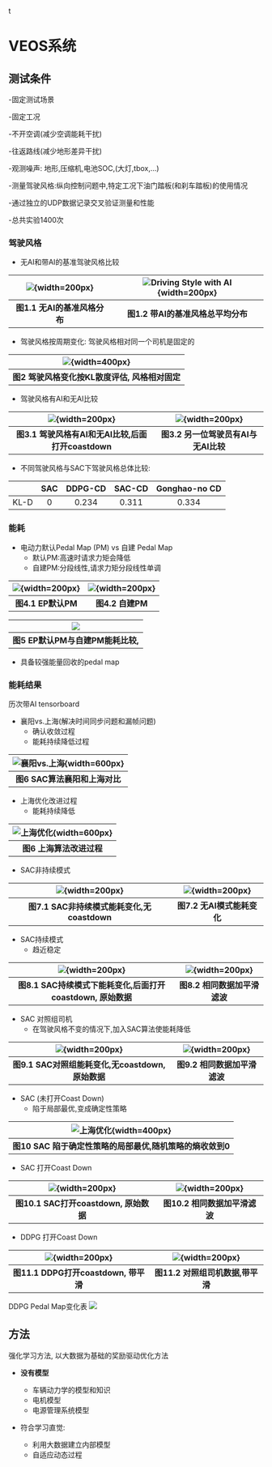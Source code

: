 t<!-- pandoc veos-report-2021-08.md --pdf-engine=xelatex -o veos-report-2021.08.pdf -V mainfont='Noto Sans CJK SC' -->
<!-- mainfont='Source Han Sans SC' -->
<!-- mainfont='Noto Serif CJK SC' -->
<!-- pandoc veos-report-2021-08.md --pdf-engine=xelatex -o veos-report-2021.08.docx -V CJKmainfont='Source Han Sans SC' --wrap=preserve -->

# VEOS系统 


## 测试条件

-固定测试场景

-固定工况

-不开空调(减少空调能耗干扰)

-往返路线(减少地形差异干扰)

-观测噪声: 地形,压缩机,电池SOC,(大灯,tbox,...)

-测量驾驶风格:纵向控制问题中,特定工况下油门踏板(和刹车踏板)的使用情况

-通过独立的UDP数据记录交叉验证测量和性能

-总共实验1400次

### 驾驶风格

- 无AI和带AI的基准驾驶风格比较
  
|![](veos-report-image/no-ai-driving-style.png){width=200px}|![Driving Style with AI](veos-report-image/ai-driving-style.png){width=200px}|
|:--:|:--:|
|<b> 图1.1 无AI的基准风格分布</b>|<b>图1.2 带AI的基准风格总平均分布</b>|

- 驾驶风格按周期变化: 驾驶风格相对同一个司机是固定的
  
|![](veos-report-image/driving-filted.png){width=400px}|
|:--:|
|<b>图2 驾驶风格变化按KL散度评估, 风格相对固定</b>|

- 驾驶风格有AI和无AI比较

|![](veos-report-image/xr-drvingstyle.png){width=200px}|![](veos-report-image/g-drvingstyle.png){width=200px}|
|:--:|:--:|
|<b>图3.1 驾驶风格有AI和无AI比较,后面打开coastdown</b>|<b>图3.2 另一位驾驶员有AI与无AI比较</b>|



- 不同驾驶风格与SAC下驾驶风格总体比较:

| |SAC|DDPG-CD|SAC-CD|Gonghao-no CD|
|:--:|:--:|:--:|:--:|:--:|
|KL-D|0 |0.234|0.311 | 0.334|
### 能耗
  - 电动力默认Pedal Map (PM) vs 自建 Pedal Map
    - 默认PM:高速时请求力矩会降低
    - 自建PM:分段线性,请求力矩分段线性单调




|![](veos-report-image/ep-default-pm.png){width=200px}|![](veos-report-image/self-made-pm.png){width=200px}|
|:--:|:--:|
|<b>图4.1 EP默认PM</b>|<b>图4.2 自建PM</b>| |

|![](veos-report-image/defaultSelfmade_Comp.png)|
|:--:|
|<b>图5 EP默认PM与自建PM能耗比较, </b>|

 - 具备较强能量回收的pedal map

### 能耗结果
历次带AI tensorboard
- 襄阳vs.上海(解决时间同步问题和漏帧问题)
  - 确认收敛过程
  - 能耗持续降低过程
  
|![襄阳vs.上海](veos-report-image/KWH.png){width=600px}|
|:--:|
|<b>图6 SAC算法襄阳和上海对比</b>|


- 上海优化改进过程
  - 能耗持续降低  

|![上海优化](veos-report-image/WH.png){width=600px}|
|:--:|
|<b>图6 上海算法改进过程 </b>|

- SAC非持续模式

|![](veos-report-image/x-ai-0.6f.png){width=200px}|![](veos-report-image/x-noai-0.6f.png){width=200px}|
|:--:|:--:|
|<b>图7.1 SAC非持续模式能耗变化,无coastdown</b>|<b>图7.2 无AI模式能耗变化</b>| |



- SAC持续模式
	- 趋近稳定
  
|![](veos-report-image/xr-ai-comp-nof.png){width=200px}|![](veos-report-image/xr-ai-comp-0.6f.png){width=200px}|
|:--:|:--:|
|<b>图8.1 SAC持续模式下能耗变化,后面打开coastdown, 原始数据</b>|<b>图8.2 相同数据加平滑滤波</b>|

- SAC 对照组司机
	- 在驾驶风格不变的情况下,加入SAC算法使能耗降低

|![](veos-report-image/g-ai-after-comp-nof.png){width=200px}|![](veos-report-image/g-ai-after-comp-0.6f.png){width=200px}|
|:--:|:--:|
|<b>图9.1 SAC对照组能耗变化,无coastdown, 原始数据</b>|<b>图9.2 相同数据加平滑滤波</b>|

- SAC (未打开Coast Down)
  - 陷于局部最优,变成确定性策略

|![上海优化](veos-report-image/SAC-local-optimum.png){width=400px}|
|:--:|
|<b>图10 SAC 陷于确定性策略的局部最优,随机策略的熵收敛到0</b>|

- SAC 打开Coast Down

|![](veos-report-image/x-tfcd-nof.png){width=200px}|![](veos-report-image/x-tfcd-0.6f.png){width=200px}|
|:--:|:--:|
|<b>图10.1 SAC打开coastdown, 原始数据</b>|<b>图10.2 相同数据加平滑滤波</b>|


- DDPG 打开Coast Down

|![](veos-report-image/x-ddpg-0.6f.png){width=200px}|![](veos-report-image/d-ai-comp-0.6f.png){width=200px}|
|:--:|:--:|
|<b>图11.1 DDPG打开coastdown, 带平滑</b>|<b>图11.2 对照组司机数据,带平滑</b>|

DDPG Pedal Map变化表
![](veos-report-image/liuddpg_pm_variation_opt.gif)


## 方法

强化学习方法, 以大数据为基础的奖励驱动优化方法

- **没有模型** 
  - 车辆动力学的模型和知识
  - 电机模型
  - 电源管理系统模型

- 符合学习直觉:
  - 利用大数据建立内部模型
  - 自适应动态过程

